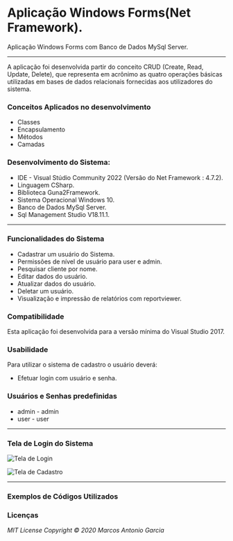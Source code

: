 # Aplicação Windows Forms(Net Framework).
Aplicação Windows Forms com Banco de Dados MySql Server.
***

A aplicação foi desenvolvida partir do conceito CRUD (Create, Read, Update, Delete), que representa em acrônimo as quatro
operações básicas utilizadas em bases de dados relacionais fornecidas aos utilizadores do sistema.

### Conceitos Aplicados no desenvolvimento
* Classes
* Encapsulamento
* Métodos 
* Camadas

### Desenvolvimento do Sistema:

* IDE - Visual Stúdio Community 2022 (Versão do Net Framework : 4.7.2).
* Linguagem CSharp.
* Biblioteca Guna2Framework.
* Sistema Operacional Windows 10.
* Banco de Dados MySql Server.
* Sql Management Studio V18.11.1.

***

### Funcionalidades do Sistema
* Cadastrar um usuário do Sistema.
* Permissões de nível de usuário para user e admin.
* Pesquisar cliente por nome.
* Editar dados do usuário.
* Atualizar dados do usuário.
* Deletar um usuário.
* Visualização e impressão de relatórios com reportviewer.


### Compatibilidade

Esta aplicação foi desenvolvida para a versão mínima do Visual Studio 2017.

### Usabilidade

Para utilizar o sistema de cadastro o usuário deverá:

* Efetuar login com usuário e senha.

### Usuários e Senhas predefinidas
* admin - admin
* user - user

***
### Tela de Login do Sistema

![Tela de Login]()

![Tela de Cadastro]()



***
### Exemplos de Códigos Utilizados



### Licenças

_MIT License_
_Copyright   ©   2020 Marcos Antonio Garcia_
